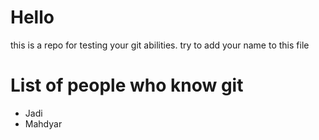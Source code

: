 # Hello
this is a repo for testing your git abilities. try to add your name to this file 

# List of people who know git
- Jadi
- Mahdyar
